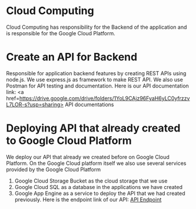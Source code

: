 # Cloud Computing
Cloud Computing has responsibility for the Backend of the application and is responsible for the Google Cloud Platform.
<br>

# Create an API for Backend
Responsible for application backend features by creating REST APIs using node.js. We use express.js as framework to make REST API. We also use Postman for API testing and documentation. Here is our API documentation link: <a href=https://drive.google.com/drive/folders/1YoL9CAjz96FyaH6yLC0yfrzzvL7LOR-s?usp=sharing> API documentations</a>
<br>

# Deploying API that already created to Google Cloud Platform
We deploy our API that already we created before on Google Cloud Platform. On the Google Cloud platform itself we also use several services provided by the Google Cloud Platform
1. Google Cloud Storage Bucket as the cloud storage that we use
2. Google Cloud SQL as a database in the applications we have created
3. Google App Engine as a service to deploy the API that we had created previously. Here is the endpoint link of our API: <a href=https://simpeapi.et.r.appspot.com> API Endpoint</a>
